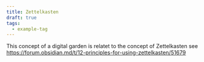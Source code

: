 ```yaml
---
title: Zettelkasten
draft: true
tags:
  - example-tag
---
```

 
This concept of a digital garden is relatet to the concept of Zettelkasten see https://forum.obsidian.md/t/12-principles-for-using-zettelkasten/51679 
